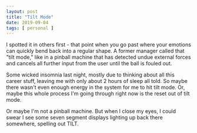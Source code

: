 ```yaml
---
layout: post
title: "Tilt Mode"
date: 2019-09-04
tags: [ personal ]
---
```


I spotted it in others first - that point when you go past where your emotions can quickly bend back into a regular
shape. A former manager called that "tilt mode," like in a pinball machine that has detected undue external forces and
cancels all further input from the user until the ball is fouled out.

Some wicked insomnia last night, mostly due to thinking about all this career stuff, leaving me with only about 2 hours
of sleep all told. So maybe there wasn't even enough energy in the system for me to hit tilt mode. Or, maybe this whole
process I'm going through right now is the reset out of tilt mode.

Or maybe I'm not a pinball machine. But when I close my eyes, I could swear I see some seven segment displays lighting
up back there somewhere, spelling out TILT.

